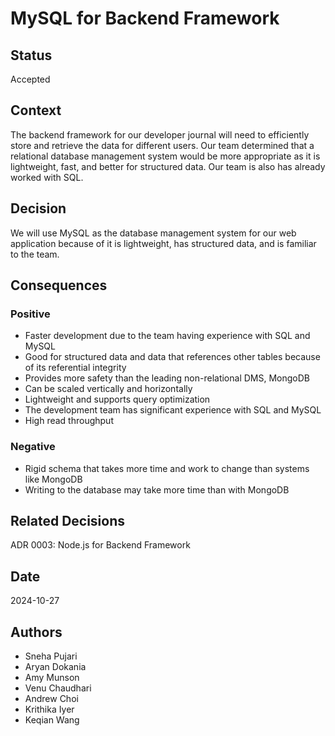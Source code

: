 # MySQL for Backend Framework

## Status
Accepted

## Context
The backend framework for our developer journal will need to efficiently store and retrieve the data for different users. Our team determined that a relational database management system would be more appropriate as it is lightweight, fast, and better for structured data. Our team is also has already worked with SQL.

## Decision
We will use MySQL as the database management system for our web application because of it is lightweight, has structured data, and is familiar to the team.

## Consequences
### Positive
- Faster development due to the team having experience with SQL and MySQL
- Good for structured data and data that references other tables because of its referential integrity
- Provides more safety than the leading non-relational DMS, MongoDB
- Can be scaled vertically and horizontally
- Lightweight and supports query optimization
- The development team has significant experience with SQL and MySQL
- High read throughput

### Negative
- Rigid schema that takes more time and work to change than systems like MongoDB
- Writing to the database may take more time than with MongoDB

## Related Decisions
ADR 0003: Node.js for Backend Framework

## Date
2024-10-27

## Authors
- Sneha Pujari
- Aryan Dokania
- Amy Munson
- Venu Chaudhari
- Andrew Choi
- Krithika Iyer
- Keqian Wang